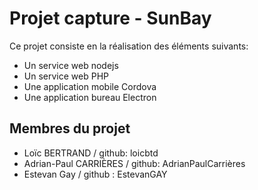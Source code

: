 # Projet capture - SunBay

Ce projet consiste en la réalisation des éléments suivants:

* Un service web nodejs
* Un service web PHP
* Une application mobile Cordova
* Une application bureau Electron


## Membres du projet

* Loïc BERTRAND / github: loicbtd
* Adrian-Paul CARRIÈRES / github: AdrianPaulCarrières
* Estevan Gay / github : EstevanGAY
